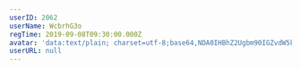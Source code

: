 ```yaml
---
userID: 2062
userName: WcbrhG3o
regTime: 2019-09-08T09:30:00.000Z
avatar: 'data:text/plain; charset=utf-8;base64,NDA0IHBhZ2Ugbm90IGZvdW5kCg=='
userURL: null
---
```



